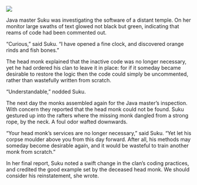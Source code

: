 ![](/pages/case-41/garbage.png)

Java master Suku was investigating the
software of a distant temple.  On her monitor large swaths
of text glowed not black but green, indicating that reams of
code had been commented out.

“Curious,” said Suku.  “I have opened a fine clock, and
discovered orange rinds and fish bones.”

The head monk explained that the inactive code was no longer
necessary, yet he had ordered his clan to leave it in place:
for if it someday became desirable to restore the logic then the
code could simply be uncommented, rather than wastefully
written from scratch.

“Understandable,” nodded Suku.

The next day the monks assembled again for the Java master’s
inspection.  With concern they reported that the head monk
could not be found.  Suku gestured up into the rafters where
the missing monk dangled from a strong rope, by the neck.  A
foul odor wafted downwards.

“Your head monk’s services are no longer necessary,” said
Suku.  “Yet let his corpse moulder above you from
this day forward.  After all, his methods may someday become
desirable again, and it would be wasteful to train another
monk from scratch.”

In her final report, Suku noted a swift change in the clan’s
coding practices, and credited the good example set by the
deceased head monk.  We should consider his
reinstatement, she wrote.

